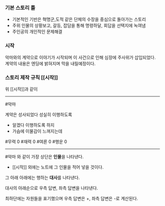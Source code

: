 ### 기본 스토리 틀
- 기본적인 기반은 혁명군,도적 같은 단체의 수장을 중심으로 돌아가는 스토리
- 주위 인물의 상황보고, 갈등, 잡담을 통해 명령하달, 회답을 선택지에 녹여냄
- 주인공의 개인적인 문제해결

### 시작
악마와의 계약으로 이야기가 시작되며
이 사건으로 인해 심장에 주사위가 삽입되었다.
계약의 내용은 엔딩에 밝혀지며 막을 내릴예정이다.

### 스토리 제작 규칙 [[시작]]
위 [[시작]]과 같이

---
#악마

계약은 성사되었다 성실히 이행하도록

- 알겠다 이행하도록 하지
- 가슴에 이물감이 느껴지는데

#무력 0
#재력 0
#여론 0
#행운 0

---
#악마 와 같이 가장 상단은 **인물**을 나타낸다. 
- [[시작]] 외에는 노트에 그 인물을 적어 넣을 것이다.

그 아래 아래에는 행하는 **대사**를 나타낸다.

대사의 아래순으로 우측 답변, 좌측 답변을 나타낸다.

최하단에는 자원들을 표기했으며 우측 답변은 +, 좌측 답변은 -로 계산된다.